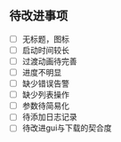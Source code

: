 ## 待改进事项

- [ ] 无标题，图标
- [ ] 启动时间较长
- [ ] 过渡动画待完善
- [ ] 进度不明显
- [ ] 缺少错误告警
- [ ] 缺少列表操作
- [ ] 参数待简易化
- [ ] 待添加日志记录
- [ ] 待改进gui与下载的契合度
